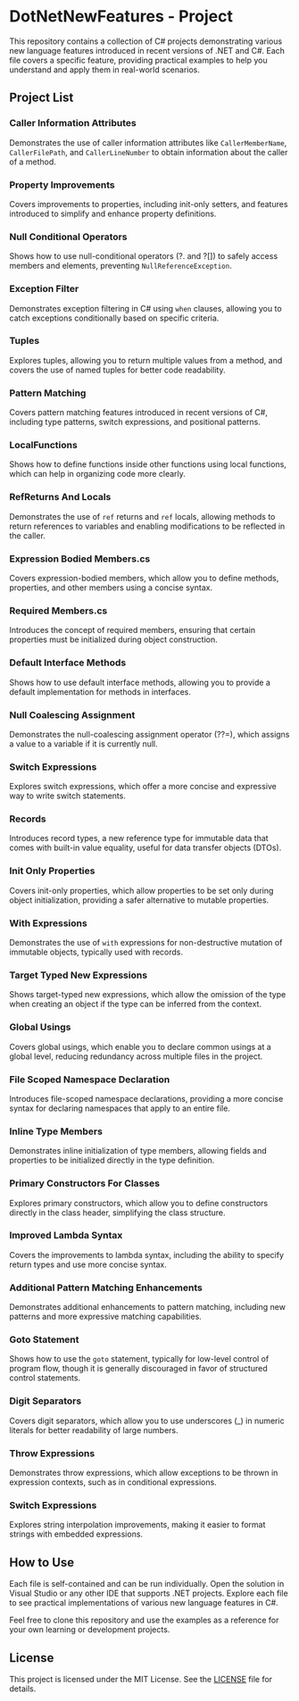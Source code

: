 
# DotNetNewFeatures - Project

This repository contains a collection of C# projects demonstrating various new language features introduced in recent versions of .NET and C#. Each file covers a specific feature, providing practical examples to help you understand and apply them in real-world scenarios.

## Project List

### Caller Information Attributes
Demonstrates the use of caller information attributes like `CallerMemberName`, `CallerFilePath`, and `CallerLineNumber` to obtain information about the caller of a method.

### Property Improvements
Covers improvements to properties, including init-only setters, and features introduced to simplify and enhance property definitions.

### Null Conditional Operators
Shows how to use null-conditional operators (?. and ?[]) to safely access members and elements, preventing `NullReferenceException`.

### Exception Filter
Demonstrates exception filtering in C# using `when` clauses, allowing you to catch exceptions conditionally based on specific criteria.

### Tuples
Explores tuples, allowing you to return multiple values from a method, and covers the use of named tuples for better code readability.

### Pattern Matching
Covers pattern matching features introduced in recent versions of C#, including type patterns, switch expressions, and positional patterns.

### LocalFunctions
Shows how to define functions inside other functions using local functions, which can help in organizing code more clearly.

### RefReturns And Locals
Demonstrates the use of `ref` returns and `ref` locals, allowing methods to return references to variables and enabling modifications to be reflected in the caller.

### Expression Bodied Members.cs
Covers expression-bodied members, which allow you to define methods, properties, and other members using a concise syntax.

### Required Members.cs
Introduces the concept of required members, ensuring that certain properties must be initialized during object construction.

### Default Interface Methods
Shows how to use default interface methods, allowing you to provide a default implementation for methods in interfaces.

### Null Coalescing Assignment
Demonstrates the null-coalescing assignment operator (??=), which assigns a value to a variable if it is currently null.

### Switch Expressions
Explores switch expressions, which offer a more concise and expressive way to write switch statements.

### Records
Introduces record types, a new reference type for immutable data that comes with built-in value equality, useful for data transfer objects (DTOs).

### Init Only Properties
Covers init-only properties, which allow properties to be set only during object initialization, providing a safer alternative to mutable properties.

### With Expressions
Demonstrates the use of `with` expressions for non-destructive mutation of immutable objects, typically used with records.

### Target Typed New Expressions
Shows target-typed new expressions, which allow the omission of the type when creating an object if the type can be inferred from the context.

### Global Usings
Covers global usings, which enable you to declare common usings at a global level, reducing redundancy across multiple files in the project.

### File Scoped Namespace Declaration
Introduces file-scoped namespace declarations, providing a more concise syntax for declaring namespaces that apply to an entire file.

### Inline Type Members
Demonstrates inline initialization of type members, allowing fields and properties to be initialized directly in the type definition.

### Primary Constructors For Classes
Explores primary constructors, which allow you to define constructors directly in the class header, simplifying the class structure.

### Improved Lambda Syntax
Covers the improvements to lambda syntax, including the ability to specify return types and use more concise syntax.

### Additional Pattern Matching Enhancements
Demonstrates additional enhancements to pattern matching, including new patterns and more expressive matching capabilities.

### Goto Statement
Shows how to use the `goto` statement, typically for low-level control of program flow, though it is generally discouraged in favor of structured control statements.

### Digit Separators
Covers digit separators, which allow you to use underscores (_) in numeric literals for better readability of large numbers.

### Throw Expressions
Demonstrates throw expressions, which allow exceptions to be thrown in expression contexts, such as in conditional expressions.

### Switch Expressions
Explores string interpolation improvements, making it easier to format strings with embedded expressions.

## How to Use

Each file is self-contained and can be run individually. Open the solution in Visual Studio or any other IDE that supports .NET projects. Explore each file to see practical implementations of various new language features in C#.

Feel free to clone this repository and use the examples as a reference for your own learning or development projects.

## License

This project is licensed under the MIT License. See the [LICENSE](LICENSE) file for details.

